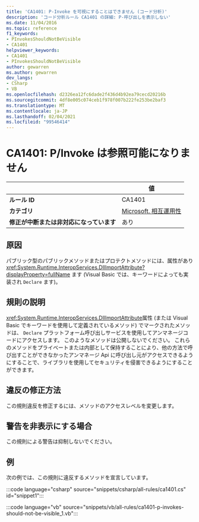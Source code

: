 ```yaml
---
title: 'CA1401: P-Invoke を可視にすることはできません (コード分析)'
description: 'コード分析ルール CA1401 の詳細: P-呼び出しを表示しない'
ms.date: 11/04/2016
ms.topic: reference
f1_keywords:
- PInvokesShouldNotBeVisible
- CA1401
helpviewer_keywords:
- CA1401
- PInvokesShouldNotBeVisible
author: gewarren
ms.author: gewarren
dev_langs:
- CSharp
- VB
ms.openlocfilehash: d2326ea12fc6dade2f436d4b92ea79cecd20216b
ms.sourcegitcommit: 4df8e005c074ceb1f978f007b222fe253be2baf3
ms.translationtype: MT
ms.contentlocale: ja-JP
ms.lasthandoff: 02/04/2021
ms.locfileid: "99546414"
---
```

# <a name="ca1401-pinvokes-should-not-be-visible"></a>CA1401: P/Invoke は参照可能になりません

|                                     | 値                      |
|-------------------------------------|----------------------------|
| **ルール ID**                          | CA1401                     |
| **カテゴリ**                        | [Microsoft. 相互運用性](interoperability-warnings.md) |
| **修正が中断または非対応になっています** | あり                   |

## <a name="cause"></a>原因

パブリック型のパブリックメソッドまたはプロテクトメソッドには、属性があり <xref:System.Runtime.InteropServices.DllImportAttribute?displayProperty=fullName> ます (Visual Basic では、キーワードによっても実装され `Declare` ます)。

## <a name="rule-description"></a>規則の説明

<xref:System.Runtime.InteropServices.DllImportAttribute>属性 (または Visual Basic でキーワードを使用して定義されているメソッド) でマークされたメソッドは、 `Declare` プラットフォーム呼び出しサービスを使用してアンマネージコードにアクセスします。 このようなメソッドは公開しないでください。 これらのメソッドをプライベートまたは内部として保持することにより、他の方法で呼び出すことができなかったアンマネージ Api に呼び出し元がアクセスできるようにすることで、ライブラリを使用してセキュリティを侵害できるようにすることができます。

## <a name="how-to-fix-violations"></a>違反の修正方法

この規則違反を修正するには、メソッドのアクセスレベルを変更します。

## <a name="when-to-suppress-warnings"></a>警告を非表示にする場合

この規則による警告は抑制しないでください。

## <a name="example"></a>例

次の例では、この規則に違反するメソッドを宣言しています。

:::code language="csharp" source="snippets/csharp/all-rules/ca1401.cs" id="snippet1":::

:::code language="vb" source="snippets/vb/all-rules/ca1401-p-invokes-should-not-be-visible_1.vb":::

